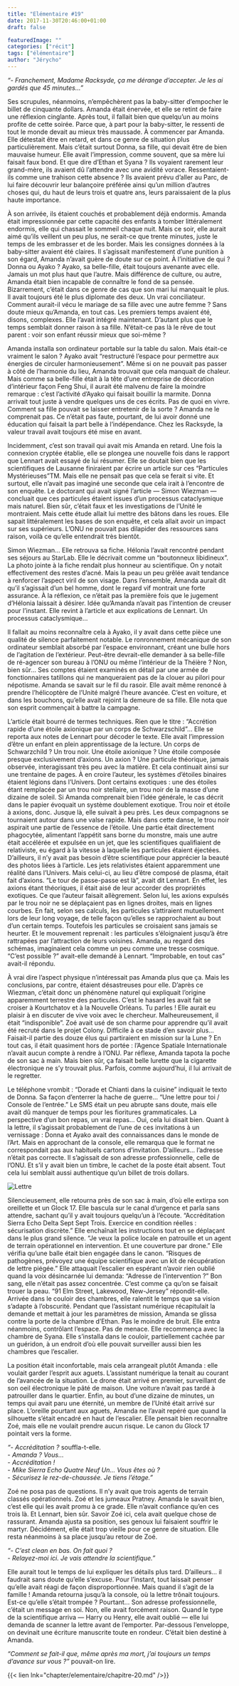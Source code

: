 ```yaml
---
title: "Elémentaire #19"
date: 2017-11-30T20:46:00+01:00
draft: false

featuredImage: ""
categories: ["récit"]
tags: ["élémentaire"]
author: "Jérycho"
---
```

*“- Franchement, Madame Racksyde, ça me dérange d’accepter. Je les ai gardés que 45 minutes…”*

Ses scrupules, néanmoins, n’empêchèrent pas la baby-sitter d’empocher le billet de cinquante dollars. Amanda était énervée, et elle se retint de faire une réflexion cinglante. Après tout, il fallait bien que quelqu’un au moins profite de cette soirée. Parce que, à part pour la baby-sitter, le ressenti de tout le monde devait au mieux très maussade. À commencer par Amanda. Elle détestait être en retard, et dans ce genre de situation plus particulièrement. Mais c’était surtout Donna, sa fille, qui devait être de bien mauvaise humeur. Elle avait l’impression, comme souvent, que sa mère lui faisait faux bond. Et que dire d’Ethan et Syana ? Ils voyaient rarement leur grand-mère, ils avaient dû l’attendre avec une avidité vorace. Ressentaient-ils comme une trahison cette absence ? Ils avaient prévu d’aller au Parc, de lui faire découvrir leur balançoire préférée ainsi qu’un million d’autres choses qui, du haut de leurs trois et quatre ans, leurs paraissaient de la plus haute importance.
<!--more-->

À son arrivée, ils étaient couchés et probablement déjà endormis. Amanda était impressionnée par cette capacité des enfants à tomber littéralement endormis, elle qui chassait le sommeil chaque nuit. Mais ce soir, elle aurait aimé qu’ils veillent un peu plus, ne serait-ce que trente minutes, juste le temps de les embrasser et de les border. Mais les consignes données à la baby-sitter avaient été claires. Il s’agissait manifestement d’une punition à son égard, Amanda n’avait guère de doute sur ce point. À l’initiative de qui ? Donna ou Ayako ? Ayako, sa belle-fille, était toujours avenante avec elle. Jamais un mot plus haut que l’autre. Mais différence de culture, ou autre, Amanda était bien incapable de connaître le fond de sa pensée. Bizarrement, c’était dans ce genre de cas que son mari lui manquait le plus. Il avait toujours été le plus diplomate des deux. Un vrai conciliateur. Comment aurait-il vécu le mariage de sa fille avec une autre femme ? Sans doute mieux qu’Amanda, en tout cas. Les premiers temps avaient été, disons, complexes. Elle l’avait intégré maintenant. D’autant plus que le temps semblait donner raison à sa fille. N’était-ce pas là le rêve de tout parent : voir son enfant réussir mieux que soi-même ?

Amanda installa son ordinateur portable sur la table du salon. Mais était-ce vraiment le salon ? Ayako avait “restructuré l’espace pour permettre aux énergies de circuler harmonieusement”. Même si on ne pouvait pas passer à côté de l’harmonie du lieu, Amanda trouvait que cela manquait de chaleur. Mais comme sa belle-fille était à la tête d’une entreprise de décoration d’intérieur façon Feng Shui, il aurait été malvenu de faire la moindre remarque : c’est l’activité d’Ayako qui faisait bouillir la marmite. Donna arrivait tout juste à vendre quelques uns de ces écrits. Pas de quoi en vivre. Comment sa fille pouvait se laisser entretenir de la sorte ? Amanda ne le comprenait pas. Ce n’était pas faute, pourtant, de lui avoir donné une éducation qui faisait la part belle à l’indépendance. Chez les Racksyde, la valeur travail avait toujours été mise en avant.

Incidemment, c’est son travail qui avait mis Amanda en retard. Une fois la connexion cryptée établie, elle se plongea une nouvelle fois dans le rapport que Lennart avait essayé de lui résumer. Elle se doutait bien que les scientifiques de Lausanne finiraient par écrire un article sur ces “Particules Mystérieuses”TM. Mais elle ne pensait pas que cela se ferait si vite. Et surtout, elle n’avait pas imaginé une seconde que cela irait à l’encontre de son enquête. Le doctorant qui avait signé l’article — Simon Wiezman — concluait que ces particules étaient issues d’un processus cataclysmique mais naturel. Bien sûr, c’était faux et les investigations de l’Unité le montraient. Mais cette étude allait lui mettre des bâtons dans les roues. Elle sapait littéralement les bases de son enquête, et cela allait avoir un impact sur ses supérieurs. L’ONU ne pouvait pas dilapider des ressources sans raison, voilà ce qu’elle entendrait très bientôt.

Simon Wiezman… Elle retrouva sa fiche. Hélonia l’avait rencontré pendant ses séjours au StarLab. Elle le décrivait comme un “boutonneux libidineux”. La photo jointe à la fiche rendait plus honneur au scientifique. On y notait effectivement des restes d’acné. Mais la peau un peu grêlée avait tendance à renforcer l’aspect viril de son visage. Dans l’ensemble, Amanda aurait dit qu’il s’agissait d’un bel homme, dont le regard vif montrait une forte assurance. À la réflexion, ce n’était pas la première fois que le jugement d’Hélonia laissait à désirer. Idée qu’Amanda n’avait pas l’intention de creuser pour l’instant. Elle revint à l’article et aux explications de Lennart. Un processus cataclysmique…

Il fallait au moins reconnaître cela à Ayako, il y avait dans cette pièce une qualité de silence parfaitement notable. Le ronronnement mécanique de son ordinateur semblait absorbé par l’espace environnant, créant une bulle hors de l’agitation de l’extérieur. Peut-être devrait-elle demander à sa belle-fille de ré-agencer son bureau à l’ONU ou même l’intérieur de la Théière ? Non, bien sûr… Ses comptes étaient examinés en détail par une armée de fonctionnaires tatillons qui ne manqueraient pas de la clouer au pilori pour népotisme. Amanda se savait sur le fil du rasoir. Elle avait même renoncé à prendre l’hélicoptère de l’Unité malgré l’heure avancée. C’est en voiture, et dans les bouchons, qu’elle avait rejoint la demeure de sa fille. Elle nota que son esprit commençait à battre la campagne.

L’article était bourré de termes techniques. Rien que le titre : “Accrétion rapide d’une étoile axionique par un corps de Schwarzschild”… Elle se reporta aux notes de Lennart pour décoder le texte. Elle avait l’impression d’être un enfant en plein apprentissage de la lecture. Un corps de Schwarzchild ? Un trou noir. Une étoile axionique ? Une étoile composée presque exclusivement d’axions. Un axion ? Une particule théorique, jamais observée, interagissant très peu avec la matière. Et cela continuait ainsi sur une trentaine de pages. À en croire l’auteur, les systèmes d’étoiles binaires étaient légions dans l’Univers. Dont certains exotiques : une des étoiles étant remplacée par un trou noir stellaire, un trou noir de la masse d’une dizaine de soleil. Si Amanda comprenait bien l’idée générale, le cas décrit dans le papier évoquait un système doublement exotique. Trou noir et étoile à axions, donc. Jusque là, elle suivait à peu près. Les deux compagnons se tournaient autour dans une valse rapide. Mais dans cette danse, le trou noir aspirait une partie de l’essence de l’étoile. Une partie était directement phagocytée, alimentant l’appétit sans borne du monstre, mais une autre était accélérée et expulsée en un jet, que les scientifiques qualifiaient de relativiste, eu égard à la vitesse à laquelle les particules étaient éjectées. D’ailleurs, il n’y avait pas besoin d’être scientifique pour apprécier la beauté des photos liées à l’article. Les jets relativistes étaient apparemment une réalité dans l’Univers. Mais celui-ci, au lieu d’être composé de plasma, était fait d’axions. “Le tour de passe-passe est là”, avait dit Lennart. En effet, les axions étant théoriques, il était aisé de leur accorder des propriétés exotiques. Ce que l’auteur faisait allègrement. Selon lui, les axions expulsés par le trou noir ne se déplaçaient pas en lignes droites, mais en lignes courbes. En fait, selon ses calculs, les particules s’attiraient mutuellement lors de leur long voyage, de telle façon qu’elles se rapprochaient au bout d’un certain temps. Toutefois les particules se croisaient sans jamais se heurter. Et le mouvement reprenait : les particules s’éloignaient jusqu’à être rattrapées par l’attraction de leurs voisines. Amanda, au regard des schémas, imaginaient cela comme un peu comme une tresse cosmique. “C’est possible ?” avait-elle demandé à Lennart. “Improbable, en tout cas” avait-il répondu.

À vrai dire  l’aspect physique n’intéressait pas Amanda plus que ça. Mais les conclusions, par contre, étaient désastreuses pour elle. D’après ce Wiezman, c’était donc un phénomène naturel qui expliquait l’origine apparemment terrestre des particules. C’est le hasard les avait fait se croiser à Kourtchatov et à la Nouvelle Orléans. Tu parles ! Elle aurait eu plaisir à en discuter de vive voix avec le chercheur. Malheureusement, il était “indisponible”. Zoé avait usé de son charme pour apprendre qu’il avait été recruté dans le projet Colony. Difficile à ce stade d’en savoir plus… Faisait-il partie des douze élus qui partiraient en mission sur la Lune ? En tout cas, il était quasiment hors de portée : l’Agence Spatiale Internationale n’avait aucun compte à rendre à l’ONU. Par réflexe, Amanda tapota la poche de son sac à main. Mais bien sûr, ça faisait belle lurette que la cigarette électronique ne s’y trouvait plus. Parfois, comme aujourd’hui, il lui arrivait de le regretter. 

Le téléphone vrombit : “Dorade et Chianti dans la cuisine” indiquait le texto de Donna. Sa façon d’enterrer la hache de guerre… “Une lettre pour toi / Console de l’entrée.” Le SMS était un peu abrupte sans doute, mais elle avait dû manquer de temps pour les fioritures grammaticales. La perspective d’un bon repas, un vrai repas… Oui, cela lui disait bien. Quant à la lettre, il s’agissait probablement de l’une de ces invitations à un vernissage : Donna et Ayako avait des connaissances dans le monde de l’Art. Mais en approchant de la console, elle remarqua que le format ne correspondait pas aux habituels cartons d’invitation. D’ailleurs… l’adresse n’était pas correcte. Il s’agissait de son adresse professionnelle, celle de l’ONU. Et s’il y avait bien un timbre, le cachet de la poste était absent. Tout cela lui semblait aussi authentique qu’un billet de trois dollars.

![Lettre](/images/19-Mail.png#center)

Silencieusement, elle retourna près de son sac à main, d’où elle extirpa son oreillette et un Glock 17. Elle bascula sur le canal d’urgence et parla sans attendre, sachant qu’il y avait toujours quelqu’un à l’écoute. “Accréditation Sierra Echo Delta Sept Sept Trois. Exercice en condition réelles : sécurisation discrète.” Elle enchaînait les instructions tout en se déplaçant dans le plus grand silence. “Je veux la police locale en patrouille et un agent de terrain opérationnel en intervention. Et une couverture par drone.” Elle vérifia qu’une balle était bien engagée dans le canon. “Risques de pathogènes, prévoyez une équipe scientifique avec un kit de récupération de lettre piégée.” Elle attaquait l’escalier en espérant n’avoir rien oublié quand la voix désincarnée lui demanda: “Adresse de l’intervention ?” Bon sang, elle n’était pas assez concentrée. C’est comme ça qu’on se faisait trouer la peau. “91 Elm Street, Lakewood, New-Jersey” répondit-elle. Arrivée dans le couloir des chambres, elle ralentit le temps que sa vision s’adapte à l’obscurité. Pendant que l’assistant numérique récapitulait la demande et mettait à jour les paramètres de mission, Amanda se glissa contre la porte de la chambre d’Ethan. Pas le moindre de bruit. Elle entra néanmoins, contrôlant l’espace. Pas de menace. Elle recommença avec la chambre de Syana. Elle s’installa dans le couloir, partiellement cachée par un guéridon, à un endroit d’où elle pouvait surveiller aussi bien les chambres que l’escalier.

La position était inconfortable, mais cela arrangeait plutôt Amanda : elle voulait garder l’esprit aux aguets. L’assistant numérique la tenait au courant de l’avancée de la situation. Le drone était arrivé en premier, surveillant de son oeil électronique le pâté de maison. Une voiture n’avait pas tardé à patrouiller dans le quartier. Enfin, au bout d’une dizaine de minutes, un temps qui avait paru une éternité, un membre de l’Unité était arrivé sur place. L’oreille pourtant aux aguets, Amanda ne l’avait repéré que quand la silhouette s’était encadré en haut de l’escalier. Elle pensait bien reconnaître Zoé, mais elle ne voulait prendre aucun risque. Le canon du Glock 17 pointait vers la forme.
  
*“- Accréditation ?* souffla-t-elle.  
*- Amanda ? Vous…*  
*- Accréditation !*  
*- Mike Sierra Echo Quatre Neuf Un… Vous êtes où ?*  
*- Sécurisez le rez-de-chaussée. Je tiens l’étage.”*

Zoé ne posa pas de questions. Il n’y avait que trois agents de terrain classés opérationnels. Zoé et les jumeaux Pratney. Amanda le savait bien, c’est elle qui les avait promu à ce grade. Elle n’avait confiance qu’en ces trois là. Et Lennart, bien sûr. Savoir Zoé ici, cela avait quelque chose de rassurant. Amanda ajusta sa position, ses genoux lui faisaient souffrir le martyr. Décidément, elle était trop vieille pour ce genre de situation. Elle resta néanmoins à sa place jusqu’au retour de Zoé.
  
*“- C’est clean en bas. On fait quoi ?*  
*- Relayez-moi ici. Je vais attendre la scientifique.”*

Elle aurait tout le temps de lui expliquer les détails plus tard. D’ailleurs… il faudrait sans doute qu’elle s’excuse. Pour l’instant, tout laissait penser qu’elle avait réagi de façon disproportionnée. Mais quand il s’agit de la famille ! Amanda retourna jusqu’à la console, où la lettre trônait toujours. Est-ce qu’elle s’était trompée ? Pourtant… Son adresse professionnelle, c’était un message en soi. Non, elle avait forcément raison. Quand le type de la scientifique arriva — Harry ou Henry, elle avait oublié — elle lui demanda de scanner la lettre avant de l’emporter. Par-dessous l’enveloppe, on devinait une écriture manuscrite toute en rondeur. C’était bien destiné à Amanda.
  
*“Comment se fait-il que, même après ma mort, j’ai toujours un temps d’avance sur vous ?”* pouvait-on lire.

{{< lien lnk="chapter/elementaire/chapitre-20.md" />}}